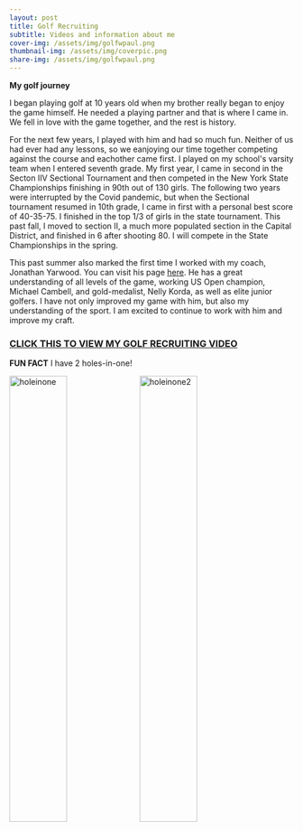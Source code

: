 ```yaml
---
layout: post
title: Golf Recruiting
subtitle: Videos and information about me
cover-img: /assets/img/golfwpaul.png
thumbnail-img: /assets/img/coverpic.png
share-img: /assets/img/golfwpaul.png
---
```


**My golf journey**

I began playing golf at 10 years old when my brother really began to enjoy the game himself. He needed a playing partner and that is where I came in. We fell in love with the game together, and the rest is history.

For the next few years, I played with him and had so much fun. Neither of us had ever had any lessons, so we eanjoying our time together competing against the course and eachother came first. I played on my school's varsity team when I entered seventh grade. My first year, I came in second in the Secton IIV Sectional Tournament and then competed in the New York State Championships finishing in 90th out of 130 girls. The following two years were interrupted by the Covid pandemic, but when the Sectional tournament resumed in 10th grade, I came in first with a personal best score of 40-35-75. I finished in the top 1/3 of girls in the state tournament. This past fall, I moved to section II, a much more populated section in the Capital District, and finished in 6 after shooting 80. I will compete in the State Championships in the spring.

This past summer also marked the first time I worked with my coach, Jonathan Yarwood. You can visit his page [here](https://jonathanyarwood.com/home-1). He has a great understanding of all levels of the game, working US Open champion, Michael Cambell, and gold-medalist, Nelly Korda, as well as elite junior golfers. I have not only improved my game with him, but also my understanding of the sport. I am excited to continue to work with him and improve my craft.

### [CLICK THIS TO VIEW MY GOLF RECRUITING VIDEO](https://www.youtube.com/shorts/69ltM7xsRf0)


**FUN FACT** I have 2 holes-in-one!

<p float="left">
<img src="https://user-images.githubusercontent.com/122045871/216205948-65fa696b-0bf2-43b5-a37b-7865c0df8555.png" alt="holeinone" width="45%"/> <img src="https://user-images.githubusercontent.com/122045871/216209738-2480e3a6-7513-4998-b06a-1edd0d54c156.png" alt="holeinone2" width="45%"/>
</p>
